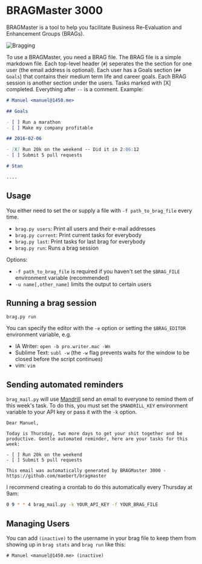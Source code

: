 # BRAGMaster 3000

BRAGMaster is a tool to help you facilitate Business Re-Evaluation and Enhancement Groups (BRAGs).

![Bragging](http://i.giphy.com/xT77Y5UUIdbefJL0PK.gif)

To use a BRAGMaster, you need a BRAG file. The BRAG file is a simple markdown file. Each top-level header (`#`) seperates the the section for one user (the email address is optional). Each user has a Goals section (`## Goals`) that contains their medium term life and career goals. Each BRAG session is another section under the users. Tasks marked with [X] completed. Everything after `--` is a comment. Example:

```md
# Manuel <manuel@1450.me>

## Goals

- [ ] Run a marathon
- [ ] Make my company profitable

## 2016-02-06

- [X] Run 20k on the weekend -- Did it in 2:06:12
- [ ] Submit 5 pull requests

# Stan

....
```

## Usage

You either need to set the or supply a file with `-f path_to_brag_file` every time.

- `brag.py users`: Print all users and their e-mail addresses
- `brag.py current`: Print current tasks for everybody
- `brag.py last`: Print tasks for last brag for everybody
- `brag.py run`: Runs a brag session

Options:
- `-f path_to_brag_file` is required if you haven't set the  `$BRAG_FILE` environment variable (recommended)
- `-u name[,other_name]` limits the output to certain users

## Running a brag session

```
brag.py run
```

You can specify the editor with the `-e` option or setting the `$BRAG_EDITOR` environment variable, e.g.

- IA Writer: `open -b pro.writer.mac -Wn`
- Sublime Text: `subl -w` (the `-w` flag prevents waits for the window to be closed before the script continues)
- vim: `vim`

## Sending automated reminders

`brag_mail.py` will use [Mandrill](http://www.mandrillapp.com) send an email to everyone to remind them of this week's task. To do this, you must set the `$MANDRILL_KEY` environment variable to your API key or pass it with the `-k` option.

```
Dear Manuel,

Today is Thursday, two more days to get your shit together and be productive. Gentle automated reminder, here are your tasks for this week:

- [ ] Run 20k on the weekend
- [ ] Submit 5 pull requests

This email was automatically generated by BRAGMaster 3000 - https://github.com/maebert/bragmaster
```

I recommend creating a crontab to do this automatically every Thursday at 9am:

```sh
0 9 * * 4 brag_mail.py -k YOUR_API_KEY -f YOUR_BRAG_FILE
```

## Managing Users

You can add `(inactive)` to the username in your brag file to keep them from showing up in `brag stats` and `brag run` like this:

```
# Manuel <manuel@1450.me> (inactive)
```


